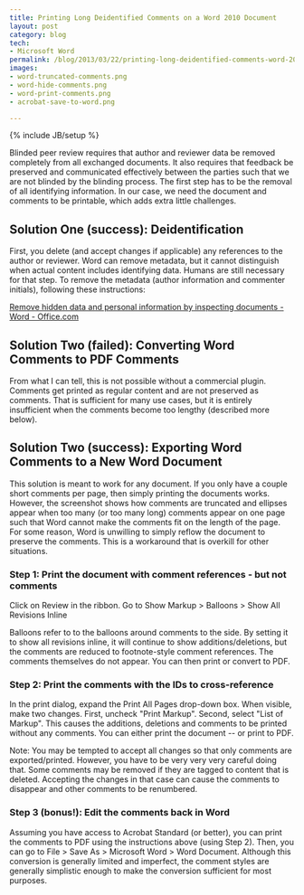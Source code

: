 ```yaml
---
title: Printing Long Deidentified Comments on a Word 2010 Document
layout: post
category: blog
tech:
- Microsoft Word
permalink: /blog/2013/03/22/printing-long-deidentified-comments-word-2010-document
images:
- word-truncated-comments.png
- word-hide-comments.png
- word-print-comments.png
- acrobat-save-to-word.png

---
```

{% include JB/setup %}
<div id="node-264" class="node node-blog node-promoted">
  <div class="content clearfix">
    <div class="field field-name-body field-type-text-with-summary field-label-hidden"><div class="field-items"><div class="field-item even"><p>Blinded peer review requires that author and reviewer data be removed completely from all exchanged documents. It also requires that feedback be preserved and communicated effectively between the parties such that we are not blinded by the blinding process. The first step has to be the removal of all identifying information. In our case, we need the document and comments to be printable, which adds extra little challenges.</p>
<!--break-->
<h2>
	Solution One (success): Deidentification</h2>
<p>First, you delete (and accept changes if applicable) any references to the author or reviewer. Word can remove metadata, but it cannot distinguish when actual content includes identifying data. Humans are still necessary for that step. To remove the metadata (author information and commenter initials), following these instructions:</p>
<p><a href="http://office.microsoft.com/en-us/word-help/remove-hidden-data-and-personal-information-by-inspecting-documents-HA010354329.aspx">Remove hidden data and personal information by inspecting documents - Word - Office.com</a></p>
<h2>
	Solution Two (failed): Converting Word Comments to PDF Comments</h2>
<p>From what I can tell, this is not possible without a commercial plugin. Comments get printed as regular content and are not preserved as comments. That is sufficient for many use cases, but it is entirely insufficient when the comments become too lengthy (described more below).</p>
<h2>
	Solution Two (success): Exporting Word Comments to a New Word Document</h2>
<p>This solution is meant to work for any document. If you only have a couple short comments per page, then simply printing the documents works. However, the screenshot shows how comments are truncated and ellipses appear when too many (or too many long) comments appear on one page such that Word cannot make the comments fit on the length of the page. For some reason, Word is unwilling to simply reflow the document to preserve the comments. This is a workaround that is overkill for other situations.</p>
<h3>
	Step 1: Print the document with comment references - but not comments</h3>
<p>Click on Review in the ribbon. Go to Show Markup &gt; Balloons &gt; Show All Revisions Inline</p>
<p>Balloons refer to to the balloons around comments to the side. By setting it to show all revisions inline, it will continue to show additions/deletions, but the comments are reduced to footnote-style comment references. The comments themselves do not appear. You can then print or convert to PDF.</p>
<h3>
	Step 2: Print the comments with the IDs to cross-reference</h3>
<p>In the print dialog, expand the Print All Pages drop-down box. When visible, make two changes. First, uncheck "Print Markup". Second, select "List of Markup". This causes the additions, deletions and comments to be printed without any comments. You can either print the document -- or print to PDF.</p>
<p>Note: You may be tempted to accept all changes so that only comments are exported/printed. However, you have to be very very very careful doing that. Some comments may be removed if they are tagged to content that is deleted. Accepting the changes in that case can cause the comments to disappear and other comments to be renumbered.</p>
<h3>
	Step 3 (bonus!): Edit the comments back in Word</h3>
<p>Assuming you have access to Acrobat Standard (or better), you can print the comments to PDF using the instructions above (using Step 2). Then, you can go to File &gt; Save As &gt; Microsoft Word &gt; Word Document. Although this conversion is generally limited and imperfect, the comment styles are generally simplistic enough to make the conversion sufficient for most purposes.</p>
</div></div></div>  </div>
</div>
